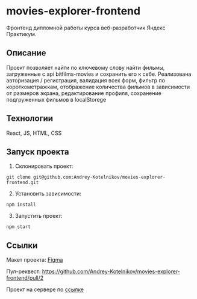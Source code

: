 # movies-explorer-frontend
Фронтенд дипломной работы курса веб-разработчик Яндекс Практикум.

## Описание
Проект позволяет найти по ключевому слову найти фильмы, загруженные с api bitfilms-movies и сохранить его к себе. Реализована авторизация / регистрация, валидация всех форм, фильтр по короткометражкам, отображение количества фильмов в зависимости от размеров экрана, редактирование профиля, сохранение подгруженных фильмов в localStorege

## Технологии
React, JS, HTML, CSS

## Запуск проекта
1. Склонировать проект:
```
git clone git@github.com:Andrey-Kotelnikov/movies-explorer-frontend.git
```
2. Установить зависимости:
```
npm install
```
3. Запустить проект:
```
npm start
```

## Ссылки
Макет проекта: [Figma](https://www.figma.com/file/6FMWkB94wE7KTkcCgUXtnC/%D0%94%D0%B8%D0%BF%D0%BB%D0%BE%D0%BC%D0%BD%D1%8B%D0%B9-%D0%BF%D1%80%D0%BE%D0%B5%D0%BA%D1%82?type=design&node-id=1-2798&mode=dev)

Пул-реквест: https://github.com/Andrey-Kotelnikov/movies-explorer-frontend/pull/2

Проект на сервере по [ссылке](https://movier.nomoredomainsrocks.ru)
